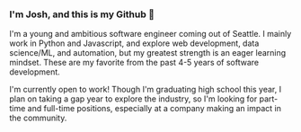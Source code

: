 ### I'm Josh, and this is my Github 👋

I'm a young and ambitious software engineer coming out of Seattle.  I mainly work in Python and Javascript, and explore web development, data science/ML, and automation, but my greatest strength is an eager learning mindset.  These are my favorite from the past 4-5 years of software development.

I'm currently open to work!  Though I'm graduating high school this year, I plan on taking a gap year to explore the industry, so I'm looking for part-time and full-time positions, especially at a company making an impact in the community.

<!--
**ProfJAT/ProfJAT** is a ✨ _special_ ✨ repository because its `README.md` (this file) appears on your GitHub profile.

Here are some ideas to get you started:

- 🔭 I’m currently working on ...
- 🌱 I’m currently learning ...
- 👯 I’m looking to collaborate on ...
- 🤔 I’m looking for help with ...
- 💬 Ask me about ...
- 📫 How to reach me: ...
- 😄 Pronouns: ...
- ⚡ Fun fact: ...
-->
